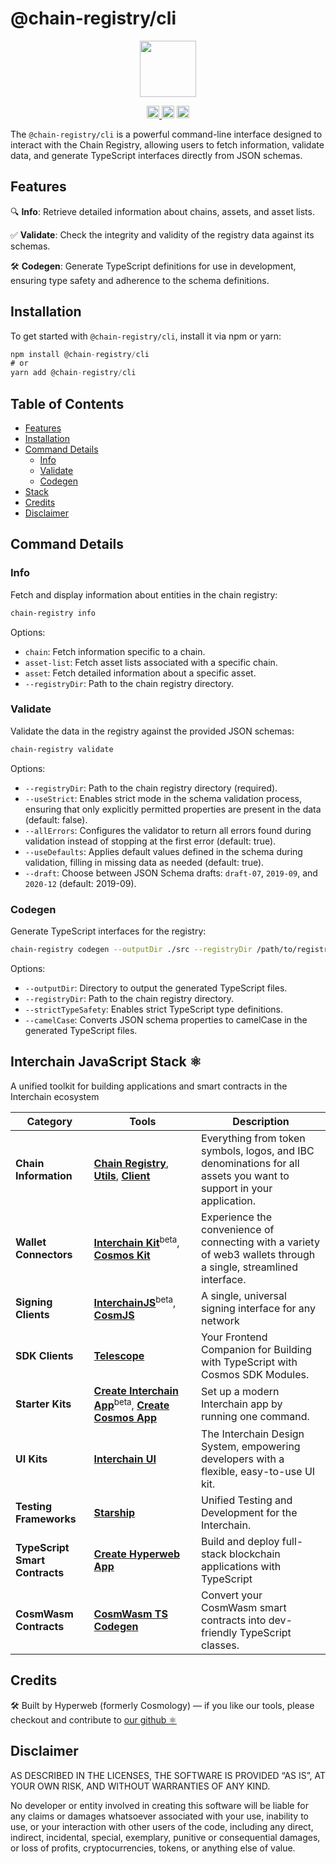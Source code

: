 # @chain-registry/cli

<p align="center" width="100%">
    <img height="90" src="https://user-images.githubusercontent.com/545047/190171475-b416f99e-2831-4786-9ba3-a7ff4d95b0d3.svg" />
</p>

<p align="center" width="100%">
  <a href="https://github.com/hyperweb-io/chain-registry/actions/workflows/run-tests.yml">
    <img height="20" src="https://github.com/hyperweb-io/chain-registry/actions/workflows/run-tests.yml/badge.svg" />
  </a>
   <a href="https://github.com/hyperweb-io/chain-registry/blob/main/LICENSE"><img height="20" src="https://img.shields.io/badge/license-MIT-blue.svg"></a>
   <a href="https://www.npmjs.com/package/@chain-registry/cli"><img height="20" src="https://img.shields.io/github/package-json/v/hyperweb-io/chain-registry?filename=v2%2Fworkflows%2Fcli%2Fpackage.json"></a>
</p>

The `@chain-registry/cli` is a powerful command-line interface designed to interact with the Chain Registry, allowing users to fetch information, validate data, and generate TypeScript interfaces directly from JSON schemas.

## Features

🔍 **Info**: Retrieve detailed information about chains, assets, and asset lists.

✅ **Validate**: Check the integrity and validity of the registry data against its schemas.

🛠️ **Codegen**: Generate TypeScript definitions for use in development, ensuring type safety and adherence to the schema definitions.

## Installation

To get started with `@chain-registry/cli`, install it via npm or yarn:

```js
npm install @chain-registry/cli
# or
yarn add @chain-registry/cli
```

## Table of Contents

- [Features](#features)
- [Installation](#installation)
- [Command Details](#command-details)
  - [Info](#info)
  - [Validate](#validate)
  - [Codegen](#codegen)
- [Stack](#interchain-javascript-stack-️)
- [Credits](#credits)
- [Disclaimer](#disclaimer)

## Command Details

### Info

Fetch and display information about entities in the chain registry:

```sh
chain-registry info
```

Options:

- `chain`: Fetch information specific to a chain.
- `asset-list`: Fetch asset lists associated with a specific chain.
- `asset`: Fetch detailed information about a specific asset.
- `--registryDir`: Path to the chain registry directory.

### Validate

Validate the data in the registry against the provided JSON schemas:

```sh
chain-registry validate
```

Options:

- `--registryDir`: Path to the chain registry directory (required).
- `--useStrict`: Enables strict mode in the schema validation process, ensuring that only explicitly permitted properties are present in the data (default: false).
- `--allErrors`: Configures the validator to return all errors found during validation instead of stopping at the first error (default: true).
- `--useDefaults`: Applies default values defined in the schema during validation, filling in missing data as needed (default: true).
- `--draft`: Choose between JSON Schema drafts: `draft-07`, `2019-09`, and `2020-12` (default: 2019-09).

### Codegen

Generate TypeScript interfaces for the registry:

```sh
chain-registry codegen --outputDir ./src --registryDir /path/to/registry
```

Options:

- `--outputDir`: Directory to output the generated TypeScript files.
- `--registryDir`: Path to the chain registry directory.
- `--strictTypeSafety`: Enables strict TypeScript type definitions.
- `--camelCase`: Converts JSON schema properties to camelCase in the generated TypeScript files.

## Interchain JavaScript Stack ⚛️

A unified toolkit for building applications and smart contracts in the Interchain ecosystem

| Category              | Tools                                                                                                                  | Description                                                                                           |
|----------------------|------------------------------------------------------------------------------------------------------------------------|-------------------------------------------------------------------------------------------------------|
| **Chain Information**   | [**Chain Registry**](https://github.com/hyperweb-io/chain-registry), [**Utils**](https://www.npmjs.com/package/@chain-registry/utils), [**Client**](https://www.npmjs.com/package/@chain-registry/client) | Everything from token symbols, logos, and IBC denominations for all assets you want to support in your application. |
| **Wallet Connectors**| [**Interchain Kit**](https://github.com/hyperweb-io/interchain-kit)<sup>beta</sup>, [**Cosmos Kit**](https://github.com/hyperweb-io/cosmos-kit) | Experience the convenience of connecting with a variety of web3 wallets through a single, streamlined interface. |
| **Signing Clients**          | [**InterchainJS**](https://github.com/hyperweb-io/interchainjs)<sup>beta</sup>, [**CosmJS**](https://github.com/cosmos/cosmjs) | A single, universal signing interface for any network |
| **SDK Clients**              | [**Telescope**](https://github.com/hyperweb-io/telescope)                                                          | Your Frontend Companion for Building with TypeScript with Cosmos SDK Modules. |
| **Starter Kits**     | [**Create Interchain App**](https://github.com/hyperweb-io/create-interchain-app)<sup>beta</sup>, [**Create Cosmos App**](https://github.com/hyperweb-io/create-cosmos-app) | Set up a modern Interchain app by running one command. |
| **UI Kits**          | [**Interchain UI**](https://github.com/hyperweb-io/interchain-ui)                                                   | The Interchain Design System, empowering developers with a flexible, easy-to-use UI kit. |
| **Testing Frameworks**          | [**Starship**](https://github.com/hyperweb-io/starship)                                                             | Unified Testing and Development for the Interchain. |
| **TypeScript Smart Contracts** | [**Create Hyperweb App**](https://github.com/hyperweb-io/create-hyperweb-app)                              | Build and deploy full-stack blockchain applications with TypeScript |
| **CosmWasm Contracts** | [**CosmWasm TS Codegen**](https://github.com/CosmWasm/ts-codegen)                                                   | Convert your CosmWasm smart contracts into dev-friendly TypeScript classes. |

## Credits

🛠 Built by Hyperweb (formerly Cosmology) — if you like our tools, please checkout and contribute to [our github ⚛️](https://github.com/hyperweb-io)

## Disclaimer

AS DESCRIBED IN THE LICENSES, THE SOFTWARE IS PROVIDED “AS IS”, AT YOUR OWN RISK, AND WITHOUT WARRANTIES OF ANY KIND.

No developer or entity involved in creating this software will be liable for any claims or damages whatsoever associated with your use, inability to use, or your interaction with other users of the code, including any direct, indirect, incidental, special, exemplary, punitive or consequential damages, or loss of profits, cryptocurrencies, tokens, or anything else of value.
